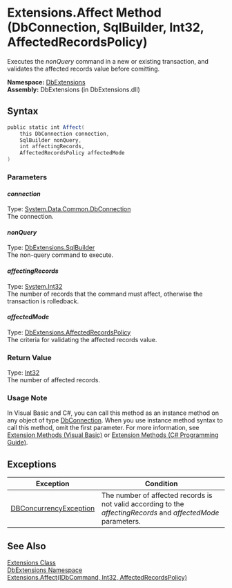 Extensions.Affect Method (DbConnection, SqlBuilder, Int32, AffectedRecordsPolicy)
=================================================================================
Executes the *nonQuery* command in a new or existing transaction, and validates the affected records value before comitting.

**Namespace:** [DbExtensions][1]  
**Assembly:** DbExtensions (in DbExtensions.dll)

Syntax
------

```csharp
public static int Affect(
	this DbConnection connection,
	SqlBuilder nonQuery,
	int affectingRecords,
	AffectedRecordsPolicy affectedMode
)
```

### Parameters

#### *connection*
Type: [System.Data.Common.DbConnection][2]  
The connection.

#### *nonQuery*
Type: [DbExtensions.SqlBuilder][3]  
The non-query command to execute.

#### *affectingRecords*
Type: [System.Int32][4]  
The number of records that the command must affect, otherwise the transaction is rolledback.

#### *affectedMode*
Type: [DbExtensions.AffectedRecordsPolicy][5]  
The criteria for validating the affected records value.

### Return Value
Type: [Int32][4]  
The number of affected records.
### Usage Note
In Visual Basic and C#, you can call this method as an instance method on any object of type [DbConnection][2]. When you use instance method syntax to call this method, omit the first parameter. For more information, see [Extension Methods (Visual Basic)][6] or [Extension Methods (C# Programming Guide)][7].

Exceptions
----------

Exception                   | Condition                                                                                                      
--------------------------- | -------------------------------------------------------------------------------------------------------------- 
[DBConcurrencyException][8] | The number of affected records is not valid according to the *affectingRecords* and *affectedMode* parameters. 


See Also
--------
[Extensions Class][9]  
[DbExtensions Namespace][1]  
[Extensions.Affect(IDbCommand, Int32, AffectedRecordsPolicy)][10]  

[1]: ../README.md
[2]: http://msdn.microsoft.com/en-us/library/c790zwhc
[3]: ../SqlBuilder/README.md
[4]: http://msdn.microsoft.com/en-us/library/td2s409d
[5]: ../AffectedRecordsPolicy/README.md
[6]: http://msdn.microsoft.com/en-us/library/bb384936.aspx
[7]: http://msdn.microsoft.com/en-us/library/bb383977.aspx
[8]: http://msdn.microsoft.com/en-us/library/bsdf9tb2
[9]: README.md
[10]: Affect_5.md